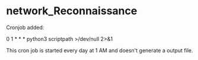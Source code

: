 # network_Reconnaissance

Cronjob added:

0 1 * * * python3 scriptpath >/dev/null 2>&1

This cron job is started every day at 1 AM and doesn't generate a output file.
